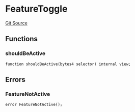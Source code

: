 # FeatureToggle
[Git Source](https://github.com/metacontract/mc/blob/0cf91165f9ec2cbeeba800a4baf4e81e2df5c3bb/src/std/functions/protected/protection/FeatureToggle.sol)


## Functions
### shouldBeActive


```solidity
function shouldBeActive(bytes4 selector) internal view;
```

## Errors
### FeatureNotActive

```solidity
error FeatureNotActive();
```


